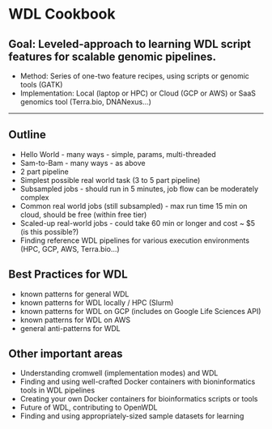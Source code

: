 # WDL Cookbook

Goal: Leveled-approach to learning WDL script features for scalable genomic pipelines.
---
* Method: Series of one-two feature recipes, using scripts or genomic tools (GATK)
* Implementation: Local (laptop or HPC) or Cloud (GCP or AWS) or SaaS genomics tool (Terra.bio, DNANexus...)
---
## Outline

- Hello World - many ways - simple, params, multi-threaded
- Sam-to-Bam - many ways - as above
- 2 part pipeline
- Simplest possible real world task (3 to 5 part pipeline)
- Subsampled jobs - should run in 5 minutes, job flow can be moderately complex
- Common real world jobs (still subsampled) - max run time 15 min on cloud, should be free (within free tier)
- Scaled-up real-world jobs - could take 60 min or longer and cost ~ $5 (is this possible?)
- Finding reference WDL pipelines for various execution environments (HPC, GCP, AWS, Terra.bio...)

## Best Practices for WDL

- known patterns for general WDL
- known patterns for WDL locally / HPC (Slurm)
- known patterns for WDL on GCP (includes on Google Life Sciences API)
- known patterns for WDL on AWS
- general anti-patterns for WDL

## Other important areas

- Understanding cromwell (implementation modes) and WDL
- Finding and using well-crafted Docker containers with bioninformatics tools in WDL pipelines
- Creating your own Docker containers for bioinformatics scripts or tools
- Future of WDL, contributing to OpenWDL
- Finding and using appropriately-sized sample datasets for learning

